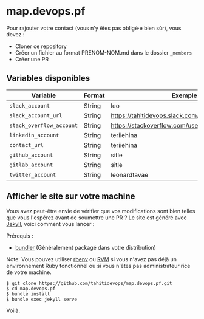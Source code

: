 # map.devops.pf

Pour rajouter votre contact (vous n'y êtes pas obligé·e bien sûr), vous devez :

* Cloner ce repository
* Créer un fichier au format PRENOM-NOM.md dans le dossier `_members`
* Créer une PR

## Variables disponibles

| Variable                 | Format | Exemple                                           |
| ------------------------ | ------ | ------------------------------------------------- |
| `slack_account`          | String | leo                                               |
| `slack_account_url`      | String | https://tahitidevops.slack.com/team/U4R4LU6DC     |
| `stack_overflow_account` | String | https://stackoverflow.com/users/700317/teriiehina |
| `linkedin_account`       | String | teriiehina                                        |
| `contact_url`            | String | teriiehina                                        |
| `github_account`         | String | sitle                                             |
| `gitlab_account`         | String | sitle                                             |
| `twitter_account`        | String | leonardtavae                                      |

## Afficher le site sur votre machine

Vous avez peut-être envie de vérifier que vos modifications sont bien telles que vous l'espérez avant de soumettre une PR ?  Le site est généré avec [Jekyll](https://jekyllrb.com/), voici comment vous lancer :

Prérequis :

* [bundler](https://bundler.io/) (Généralement packagé dans votre distribution)

Note: Vous pouvez utiliser [rbenv](https://github.com/rbenv/rbenv) ou [RVM](https://rvm.io/rvm/install) si vous n'avez pas déjà un environnement Ruby fonctionnel ou si vous n'êtes pas administrateur·rice de votre machine.

```
$ git clone https://github.com/tahitidevops/map.devops.pf.git
$ cd map.devops.pf
$ bundle install
$ bundle exec jekyll serve
```

Voilà.
